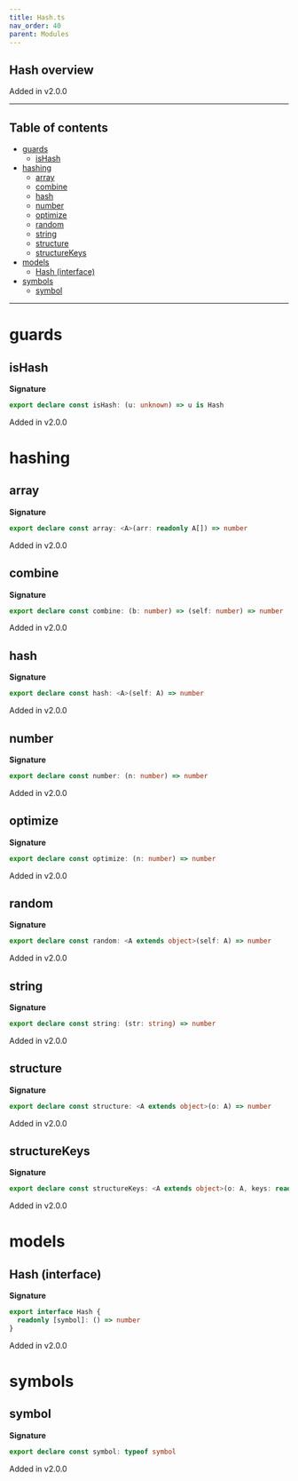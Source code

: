 ```yaml
---
title: Hash.ts
nav_order: 40
parent: Modules
---
```


## Hash overview

Added in v2.0.0

---

<h2 class="text-delta">Table of contents</h2>

- [guards](#guards)
  - [isHash](#ishash)
- [hashing](#hashing)
  - [array](#array)
  - [combine](#combine)
  - [hash](#hash)
  - [number](#number)
  - [optimize](#optimize)
  - [random](#random)
  - [string](#string)
  - [structure](#structure)
  - [structureKeys](#structurekeys)
- [models](#models)
  - [Hash (interface)](#hash-interface)
- [symbols](#symbols)
  - [symbol](#symbol)

---

# guards

## isHash

**Signature**

```ts
export declare const isHash: (u: unknown) => u is Hash
```

Added in v2.0.0

# hashing

## array

**Signature**

```ts
export declare const array: <A>(arr: readonly A[]) => number
```

Added in v2.0.0

## combine

**Signature**

```ts
export declare const combine: (b: number) => (self: number) => number
```

Added in v2.0.0

## hash

**Signature**

```ts
export declare const hash: <A>(self: A) => number
```

Added in v2.0.0

## number

**Signature**

```ts
export declare const number: (n: number) => number
```

Added in v2.0.0

## optimize

**Signature**

```ts
export declare const optimize: (n: number) => number
```

Added in v2.0.0

## random

**Signature**

```ts
export declare const random: <A extends object>(self: A) => number
```

Added in v2.0.0

## string

**Signature**

```ts
export declare const string: (str: string) => number
```

Added in v2.0.0

## structure

**Signature**

```ts
export declare const structure: <A extends object>(o: A) => number
```

Added in v2.0.0

## structureKeys

**Signature**

```ts
export declare const structureKeys: <A extends object>(o: A, keys: readonly (keyof A)[]) => number
```

Added in v2.0.0

# models

## Hash (interface)

**Signature**

```ts
export interface Hash {
  readonly [symbol]: () => number
}
```

Added in v2.0.0

# symbols

## symbol

**Signature**

```ts
export declare const symbol: typeof symbol
```

Added in v2.0.0
